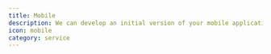 ```yaml
---
title: Mobile
description: We can develop an initial version of your mobile application using Apache Cordova and Ionic.
icon: mobile
category: service
---
```

